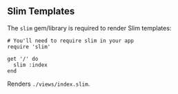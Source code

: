 Slim Templates
--------------

The `slim` gem/library is required to render Slim templates:

    # You'll need to require slim in your app
    require 'slim'

    get '/' do
      slim :index
    end

Renders `./views/index.slim`.


